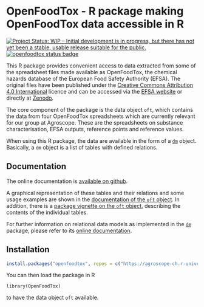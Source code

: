 # OpenFoodTox - R package making OpenFoodTox data accessible in R

<!-- badges: start -->
[![Project Status: WIP – Initial development is in progress, but there has not yet been a stable, usable release suitable for the public.](https://www.repostatus.org/badges/latest/wip.svg)](https://www.repostatus.org/#wip)
[![openfoodtox status badge](https://agroscope-ch.r-universe.dev/badges/openfoodtox)](https://agroscope-ch.r-universe.dev/ui/#package:openfoodtox)
<!-- badges: end -->

This R package provides convenient access to data extracted from some of
the spreadsheet files made available as OpenFoodTox, the chemical hazards
database of the European Food Safety Authority (EFSA). The original files have
been published under the 
[Creative Commons Attribution 4.0 International](https://creativecommons.org/licenses/by/4.0/deed.en) 
licence and can be accessed via
the [EFSA website](https://www.efsa.europa.eu/en/data-report/chemical-hazards-database-openfoodtox)
or directly at
[Zenodo](https://zenodo.org/doi/10.5281/zenodo.780543).

The core component of the package is the data object `oft`, which contains the
data from four OpenFoodTox spreadsheets which are currently relevant for our
group at Agroscope. These are the spreadsheets on substance characterisation,
EFSA outputs, reference points and reference values.

When using this R package, the data are available in the form of
a [`dm`](https://cran.r-project.org/package=dm) object. Basically, a
`dm` object is a list of tables with defined relations.

## Documentation

The online documentation is [available on github](https://agroscope-ch.github.io/openfoodtox/index.html).

A graphical representation of these tables and their relations and some
usage examples are shown in the
[documentation of the `oft` object](https://agroscope-ch.github.io/openfoodtox/reference/oft.html).
In addition, there is a 
[package vignette on the `oft` object](https://agroscope-ch.github.io/openfoodtox/articles/oft.html),
describing the contents of the individual tables.

For further information on relational data models as implemented in the
[`dm`](https://cran.r-project.org/package=dm) package, please refer to its
[online documentation](https://dm.cynkra.com/).

## Installation

```r
install.packages("openfoodtox", repos = c("https://agroscope-ch.r-universe.dev", "https://cran.r-project.org"))
```

You can then load the package in R

```
library(OpenFoodTox)
```

to have the data object `oft` available.
